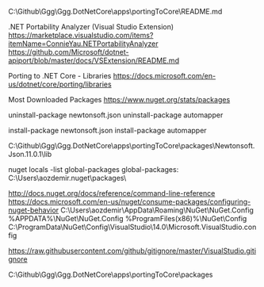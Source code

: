 C:\Github\Ggg\Ggg.DotNetCore\apps\portingToCore\README.md

.NET Portability Analyzer (Visual Studio Extension)
https://marketplace.visualstudio.com/items?itemName=ConnieYau.NETPortabilityAnalyzer
https://github.com/Microsoft/dotnet-apiport/blob/master/docs/VSExtension/README.md

Porting to .NET Core - Libraries
https://docs.microsoft.com/en-us/dotnet/core/porting/libraries

Most Downloaded Packages
https://www.nuget.org/stats/packages

uninstall-package newtonsoft.json
uninstall-package automapper

install-package newtonsoft.json
install-package automapper

C:\Github\Ggg\Ggg.DotNetCore\apps\portingToCore\packages\Newtonsoft.Json.11.0.1\lib


nuget locals -list global-packages
global-packages: C:\Users\aozdemir\.nuget\packages\

http://docs.nuget.org/docs/reference/command-line-reference
https://docs.microsoft.com/en-us/nuget/consume-packages/configuring-nuget-behavior
C:\Users\aozdemir\AppData\Roaming\NuGet\NuGet.Config
%APPDATA%\NuGet\NuGet.Config
%ProgramFiles(x86)%\NuGet\Config
C:\ProgramData\NuGet\Config\VisualStudio\14.0\Microsoft.VisualStudio.config

https://raw.githubusercontent.com/github/gitignore/master/VisualStudio.gitignore

C:\Github\Ggg\Ggg.DotNetCore\apps\portingToCore\packages